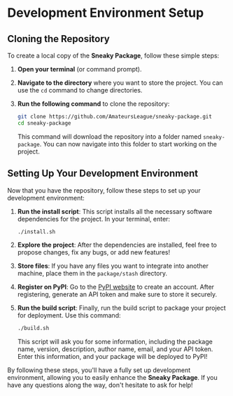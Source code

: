 # **Development Environment Setup**

## Cloning the Repository

To create a local copy of the **Sneaky Package**, follow these simple steps:

1. **Open your terminal** (or command prompt).
2. **Navigate to the directory** where you want to store the project. You can use the `cd` command to change directories.
3. **Run the following command** to clone the repository:

   ```bash
   git clone https://github.com/AmateursLeague/sneaky-package.git
   cd sneaky-package
   ```

   This command will download the repository into a folder named `sneaky-package`. You can now navigate into this folder to start working on the project.

## Setting Up Your Development Environment

Now that you have the repository, follow these steps to set up your development environment:

1. **Run the install script**: This script installs all the necessary software dependencies for the project. In your terminal, enter:

   ```bash
   ./install.sh
   ```

2. **Explore the project**: After the dependencies are installed, feel free to propose changes, fix any bugs, or add new features!

3. **Store files**: If you have any files you want to integrate into another machine, place them in the `package/stash` directory.

4. **Register on PyPI**: Go to the [PyPI website](https://pypi.org/) to create an account. After registering, generate an API token and make sure to store it securely.

5. **Run the build script**: Finally, run the build script to package your project for deployment. Use this command:

   ```bash
   ./build.sh
   ```

   This script will ask you for some information, including the package name, version, description, author name, email, and your API token. Enter this information, and your package will be deployed to PyPI!

By following these steps, you'll have a fully set up development environment, allowing you to easily enhance the **Sneaky Package**. If you have any questions along the way, don't hesitate to ask for help!